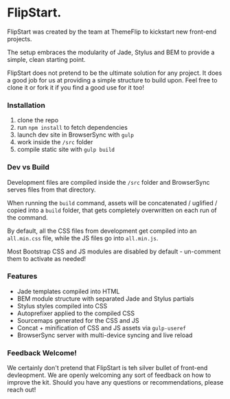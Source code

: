 # FlipStart.

FlipStart was created by the team at ThemeFlip to kickstart new front-end projects.

The setup embraces the modularity of Jade, Stylus and BEM to provide a simple, clean starting point.

FlipStart does not pretend to be the ultimate solution for any project. It does a good job for us at providing a simple structure to build upon. Feel free to clone it or fork it if you find a good use for it too!

### Installation

1. clone the repo
2. run `npm install` to fetch dependencies
3. launch dev site in BrowserSync with `gulp`
4. work inside the `/src` folder
5. compile static site with `gulp build`

### Dev vs Build

Development files are compiled inside the `/src` folder and BrowserSync serves files from that directory.

When running the `build` command, assets will be concatenated / uglified / copied into a `build` folder, that gets completely overwritten on each run of the command.

By default, all the CSS files from development get compiled into an `all.min.css` file, while the JS files go into `all.min.js`.

Most Bootstrap CSS and JS modules are disabled by default - un-comment them to activate as needed!

### Features

* Jade templates compiled into HTML
* BEM module structure with separated Jade and Stylus partials
* Stylus styles compiled into CSS
* Autoprefixer applied to the compiled CSS
* Sourcemaps generated for the CSS and JS
* Concat + minification of CSS and JS assets via `gulp-useref`
* BrowserSync server with multi-device syncing and live reload

### Feedback Welcome!

We certainly don't pretend that FlipStart is teh silver bullet of front-end devleopment. We are openly welcoming any sort of feedback on how to improve the kit. Should you have any questions or recommendations, please reach out!
